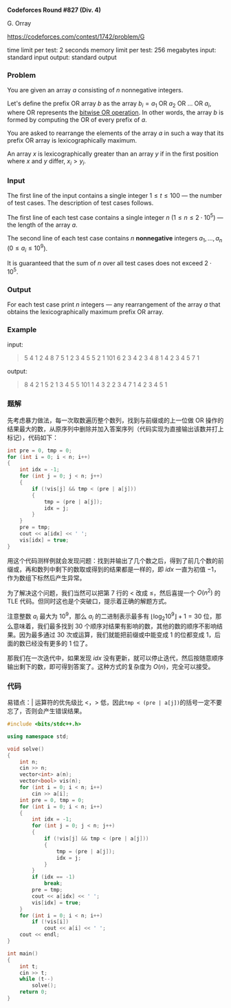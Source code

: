 **Codeforces Round #827 (Div. 4)**

G. Orray

https://codeforces.com/contest/1742/problem/G

<!--more-->

time limit per test: 2 seconds
memory limit per test: 256 megabytes
input: standard input
output: standard output

### Problem

You are given an array $a$ consisting of $n$ nonnegative integers.

Let's define the prefix OR array $b$ as the array $b_i = a_1~\mathsf{OR}~a_2~\mathsf{OR}~\dots~\mathsf{OR}~a_i$, where $\mathsf{OR}$ represents the [bitwise OR operation](https://en.wikipedia.org/wiki/Bitwise_operation#OR). In other words, the array $b$ is formed by computing the $\mathsf{OR}$ of every prefix of $a$.

You are asked to rearrange the elements of the array $a$ in such a way that its prefix OR array is lexicographically maximum.

An array $x$ is lexicographically greater than an array $y$ if in the first position where $x$ and $y$ differ, $x_i > y_i$.

### Input

The first line of the input contains a single integer $1 \le t \le 100$ — the number of test cases. The description of test cases follows.

The first line of each test case contains a single integer $n$ ($1 \leq n \leq 2 \cdot 10^5$) — the length of the array $a$.

The second line of each test case contains $n$ **nonnegative** integers $a_1, \ldots, a_n$ ($0 \leq a_i \leq 10^9$).

It is guaranteed that the sum of $n$ over all test cases does not exceed $2 \cdot 10^5$.

### Output

For each test case print $n$ integers — any rearrangement of the array $a$ that obtains the lexicographically maximum prefix OR array.

### Example

input:

> 5
> 4
> 1 2 4 8
> 7
> 5 1 2 3 4 5 5
> 2
> 1 101
> 6
> 2 3 4 2 3 4
> 8
> 1 4 2 3 4 5 7 1

output:

> 8 4 2 1 
> 5 2 1 3 4 5 5 
> 101 1 
> 4 3 2 2 3 4 
> 7 1 4 2 3 4 5 1 

### 题解

先考虑暴力做法，每一次取数遍历整个数列，找到与前缀或的上一位做 $\mathsf{OR}$ 操作的结果最大的数，从原序列中删除并加入答案序列（代码实现为直接输出该数并打上标记），代码如下：

```cpp
int pre = 0, tmp = 0;
for (int i = 0; i < n; i++)
{
    int idx = -1;
    for (int j = 0; j < n; j++)
    {
        if (!vis[j] && tmp < (pre | a[j]))
        {
            tmp = (pre | a[j]);
            idx = j;
        }
    }
    pre = tmp;
    cout << a[idx] << ' ';
    vis[idx] = true;
}
```

用这个代码测样例就会发现问题：找到并输出了几个数之后，得到了前几个数的前缀或，再和数列中剩下的数取或得到的结果都是一样的，即 $idx$ 一直为初值 $-1$，作为数组下标然后产生异常。

为了解决这个问题，我们当然可以把第 $7$ 行的 $<$ 改成 $\leq$，然后喜提一个 $O(n^2)$ 的 $\text{TLE}$ 代码。但同时这也是个突破口，提示着正确的解题方式。

注意整数 $a_i$ 最大为 $10^9$，那么 $a_i$ 的二进制表示最多有 $\lfloor\log_2{10^9}\rfloor+1=30$ 位，那么意味着，我们最多找到 $30$ 个顺序对结果有影响的数，其他的数的顺序不影响结果。因为最多通过 $30$ 次或运算，我们就能把前缀或中能变成 $1$ 的位都变成 $1$，后面的数已经没有更多的 $1$ 位了。

那我们在一次迭代中，如果发现 $idx$ 没有更新，就可以停止迭代，然后按随意顺序输出剩下的数，即可得到答案了。这种方式的复杂度为 $O(n)$，完全可以接受。

### 代码

易错点：$|$ 运算符的优先级比 $<$，$>$ 低，因此`tmp < (pre | a[j])`的括号一定不要忘了，否则会产生错误结果。

```cpp
#include <bits/stdc++.h>

using namespace std;

void solve()
{
    int n;
    cin >> n;
    vector<int> a(n);
    vector<bool> vis(n);
    for (int i = 0; i < n; i++)
        cin >> a[i];
    int pre = 0, tmp = 0;
    for (int i = 0; i < n; i++)
    {
        int idx = -1;
        for (int j = 0; j < n; j++)
        {
            if (!vis[j] && tmp < (pre | a[j]))
            {
                tmp = (pre | a[j]);
                idx = j;
            }
        }
        if (idx == -1)
            break;
        pre = tmp;
        cout << a[idx] << ' ';
        vis[idx] = true;
    }
    for (int i = 0; i < n; i++)
        if (!vis[i])
            cout << a[i] << ' ';
    cout << endl;
}

int main()
{
    int t;
    cin >> t;
    while (t--)
        solve();
    return 0;
}
```